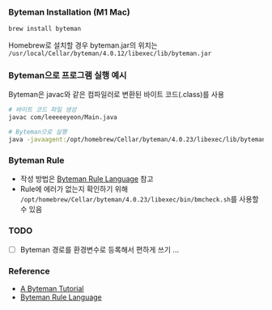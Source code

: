 ### Byteman Installation (M1 Mac)
```bash
brew install byteman
```
Homebrew로 설치할 경우 byteman.jar의 위치는 `/usr/local/Cellar/byteman/4.0.12/libexec/lib/byteman.jar`

### Byteman으로 프로그램 실행 예시
Byteman은 javac와 같은 컴파일러로 변환된 바이트 코드(.class)를 사용
```bash
# 바이트 코드 파일 생성
javac com/leeeeeyeon/Main.java 

# Byteman으로 실행
java -javaagent:/opt/homebrew/Cellar/byteman/4.0.23/libexec/lib/byteman.jar=script:main.btm com.leeeeeyeon.Main foo bar baz
```

### Byteman Rule
- 작성 방법은 [Byteman Rule Language](https://github.com/bytemanproject/byteman/blob/main/docs/asciidoc/src/main/asciidoc/chapters/Byteman-Rule-Language.adoc) 참고
- Rule에 에러가 없는지 확인하기 위해 `/opt/homebrew/Cellar/byteman/4.0.23/libexec/bin/bmcheck.sh`를 사용할 수 있음

### TODO
- [ ] Byteman 경로를 환경변수로 등록해서 편하게 쓰기 ...

### Reference
- [A Byteman Tutorial](https://developer.jboss.org/docs/DOC-17213)
- [Byteman Rule Language](https://github.com/bytemanproject/byteman/blob/main/docs/asciidoc/src/main/asciidoc/chapters/Byteman-Rule-Language.adoc)
